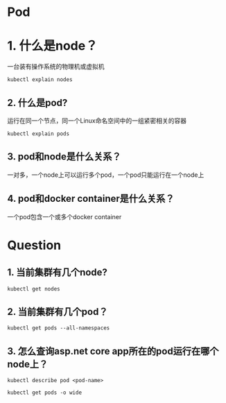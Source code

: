 # Pod

# 1. 什么是node？

一台装有操作系统的物理机或虚拟机

```shell
kubectl explain nodes
```

## 2. 什么是pod?

运行在同一个节点，同一个Linux命名空间中的一组紧密相关的容器

```shell
kubectl explain pods
```



## 3. pod和node是什么关系？

一对多，一个node上可以运行多个pod，一个pod只能运行在一个node上

## 4. pod和docker container是什么关系？

一个pod包含一个或多个docker container

# Question

## 1. 当前集群有几个node?

```shell
kubectl get nodes
```

## 2. 当前集群有几个pod？

```shell
kubectl get pods --all-namespaces
```

## 3.  怎么查询asp.net core app所在的pod运行在哪个node上？

```shell
kubectl describe pod <pod-name>

kubectl get pods -o wide
```





